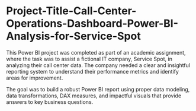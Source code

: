 # Project-Title-Call-Center-Operations-Dashboard-Power-BI-Analysis-for-Service-Spot


This Power BI project was completed as part of an academic assignment, where the task was to assist a fictional IT company, Service Spot, in analyzing their call center data. The company needed a clear and insightful reporting system to understand their performance metrics and identify areas for improvement.

The goal was to build a robust Power BI report using proper data modeling, data transformations, DAX measures, and impactful visuals that provide answers to key business questions.

